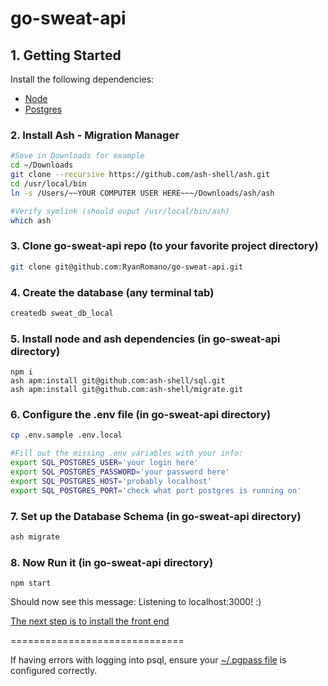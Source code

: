 # go-sweat-api

## 1. Getting Started
Install the following dependencies:
- [Node](https://nodejs.org/en/)
- [Postgres](https://postgresapp.com/)

### 2. Install Ash - Migration Manager
```sh
#Save in Downloads for example
cd ~/Downloads
git clone --recursive https://github.com/ash-shell/ash.git
cd /usr/local/bin
ln -s /Users/~~YOUR COMPUTER USER HERE~~~/Downloads/ash/ash

#Verify symlink (should ouput /usr/local/bin/ash)
which ash
```

### 3. Clone go-sweat-api repo (to your favorite project directory)
```sh
git clone git@github.com:RyanRomano/go-sweat-api.git
```

### 4. Create the database (any terminal tab)
```sh
createdb sweat_db_local
```

### 5. Install node and ash dependencies (in go-sweat-api directory)
```
npm i
ash apm:install git@github.com:ash-shell/sql.git
ash apm:install git@github.com:ash-shell/migrate.git
```

### 6. Configure the .env file (in go-sweat-api directory)
```sh
cp .env.sample .env.local

#Fill out the missing .env variables with your info:
export SQL_POSTGRES_USER='your login here'
export SQL_POSTGRES_PASSWORD='your password here'
export SQL_POSTGRES_HOST='probably localhost'
export SQL_POSTGRES_PORT='check what port postgres is running on'
```

### 7. Set up the Database Schema (in go-sweat-api directory)
```sh
ash migrate
```

### 8. Now Run it (in go-sweat-api directory)
```
npm start
```
Should now see this message: Listening to localhost:3000! :)

[The next step is to install the front end](https://github.com/RyanRomano/go-sweat-view)

==============================

If having errors with logging into psql, ensure your [~/.pgpass file](https://www.postgresql.org/docs/9.3/libpq-pgpass.html) is configured correctly.
